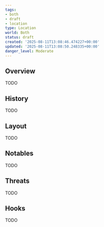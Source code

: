 ```yaml
---
tags:
- both
- draft
- location
type: Location
world: Both
status: draft
created: '2025-08-11T13:08:46.474227+00:00'
updated: '2025-08-11T13:08:50.248335+00:00'
danger_level: Moderate
---
```



## Overview

TODO
## History

TODO
## Layout

TODO
## Notables

TODO
## Threats

TODO
## Hooks

TODO
